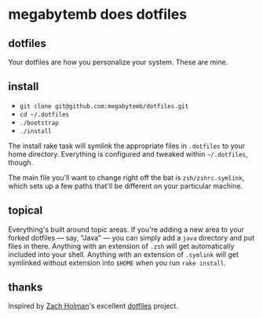 # megabytemb does dotfiles

## dotfiles

Your dotfiles are how you personalize your system. These are mine.

## install

- `git clone git@github.com:megabytemb/dotfiles.git`
- `cd ~/.dotfiles`
- `./bootstrap`
- `./install`

The install rake task will symlink the appropriate files in `.dotfiles` to your
home directory. Everything is configured and tweaked within `~/.dotfiles`,
though.

The main file you'll want to change right off the bat is `zsh/zshrc.symlink`,
which sets up a few paths that'll be different on your particular machine.

## topical

Everything's built around topic areas. If you're adding a new area to your
forked dotfiles — say, "Java" — you can simply add a `java` directory and put
files in there. Anything with an extension of `.zsh` will get automatically
included into your shell. Anything with an extension of `.symlink` will get
symlinked without extension into `$HOME` when you run `rake install`.

## thanks

Inspired by [Zach Holman](https://github.com/holman)'s excellent
[dotfiles](https://github.com/holman/dotfiles) project.

